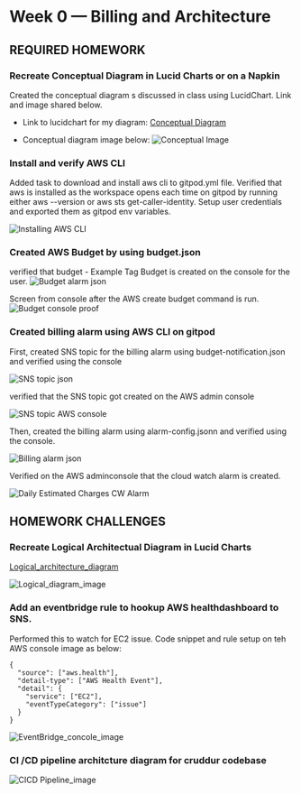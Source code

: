 # Week 0 — Billing and Architecture

## REQUIRED HOMEWORK

### 	Recreate Conceptual Diagram in Lucid Charts or on a Napkin
Created the conceptual diagram s discussed in class using LucidChart. Link and image shared below.
- Link to lucidchart for my diagram:
[Conceptual Diagram](https://lucid.app/lucidchart/d0a234d5-108a-4971-ad6b-984141f62fc1/edit?viewport_loc=-10%2C15%2C1707%2C733%2C0_0&invitationId=inv_131b43ef-7fb5-4136-acd8-dfd3cf764f71)
 
- Conceptual diagram image below:
 ![Conceptual Image](assets/conceptual_diagram_proof_week0.png)


### Install  and verify AWS CLI
Added task to download and install aws cli to gitpod.yml file.
Verified that aws is installed as the workspace opens each time on gitpod by running either aws --version or aws sts get-caller-identity.
Setup user credentials and exported them as gitpod env variables.

![Installing AWS CLI](assets/week0_install_aws_cli_proof.png)

### Created AWS Budget by using budget.json
verified that budget - Example Tag Budget is created on the console for the user.
![Budget alarm json](assets/budget_json_proof1.png)

Screen from console after the AWS create budget command is run.
![Budget console proof](assets/budget_proof_1.png)

### Created billing alarm using AWS CLI on gitpod

First, created SNS topic for the billing alarm using budget-notification.json and verified using the console

![SNS topic json](assets/budget_notication_json_proof1.png)

verified that the SNS topic got created on the AWS admin console

![SNS topic AWS console](assets/billing_alarm_proof.png)

Then, created the billing alarm using alarm-config.jsonn and verified using the console.

![Billing alarm json](assets/alarm_config_proof1.png)

Verified on the AWS adminconsole that the cloud watch alarm is created.

![Daily Estimated Charges CW Alarm](assets/cloudwatch_alarm_proof1.png)



## HOMEWORK CHALLENGES

### Recreate Logical Architectual Diagram in Lucid Charts
[Logical_architecture_diagram](https://lucid.app/lucidchart/7844b4af-be10-48fb-9f74-15f41e85f10d/edit?viewport_loc=-2%2C-225%2C1707%2C811%2C0_0&invitationId=inv_0fbbfb56-5f44-4966-84c0-a3191f6633c4)

![Logical_diagram_image](assets/logical_diagram_week0_proof.png)

### Add an eventbridge rule to hookup AWS healthdashboard to SNS.
Performed this to watch for EC2 issue. Code snippet and rule setup on teh AWS console image as below:
```
{
  "source": ["aws.health"],
  "detail-type": ["AWS Health Event"],
  "detail": {
    "service": ["EC2"],
    "eventTypeCategory": ["issue"]
  }
}
```
![EventBridge_concole_image](assets/eventbridge_week0_proof.png)

### CI /CD pipeline architcture diagram for cruddur codebase

![CICD Pipeline_image](assets/ci_cd_week0_proof.png)
